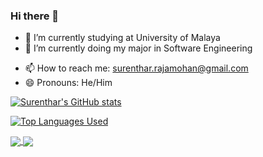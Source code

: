 ### Hi there 👋



- 🔭 I’m currently studying at University of Malaya
- 🌱 I’m currently doing my major in Software Engineering
<!-- - 👯 I’m looking to collaborate on ...
- 🤔 I’m looking for help with ...
- 💬 Ask me about ... -->
- 📫 How to reach me: surenthar.rajamohan@gmail.com
- 😄 Pronouns: He/Him
<!-- - ⚡ Fun fact: I like playing games haha -->

[![Surenthar's GitHub stats](https://github-readme-stats.vercel.app/api?username=SurentharRajamohan&count_private=true&show_icons=true&theme=midnight-purple)](https://github.com/SurentharRajamohan/github-readme-stats)

[![Top Languages Used](https://github-readme-stats.vercel.app/api/top-langs/?username=SurentharRajamohan&langs_count=8&theme=midnight-purple&count_private=true)](https://github.com/SurentharRajamohan/github-readme-stats)

<a href="https://github.com/SurentharRajamohan/github-readme-stats">
  <img align="center" src="https://github-readme-stats.vercel.app/api/pin/?username=SurentharRajamohan&repo=github-readme-stats" />
</a>
<a href="https://github.com/SurentharRajamohan/convoychat">
  <img align="center" src="https://github-readme-stats.vercel.app/api/pin/?username=SurentharRajamohana&repo=convoychat" />
</a>

